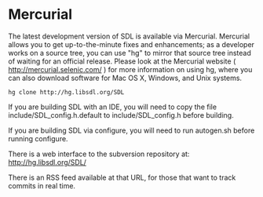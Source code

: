 Mercurial
=========

The latest development version of SDL is available via Mercurial.
Mercurial allows you to get up-to-the-minute fixes and enhancements;
as a developer works on a source tree, you can use "hg" to mirror that
source tree instead of waiting for an official release. Please look
at the Mercurial website ( http://mercurial.selenic.com/ ) for more
information on using hg, where you can also download software for
Mac OS X, Windows, and Unix systems.

    hg clone http://hg.libsdl.org/SDL

If you are building SDL with an IDE, you will need to copy the file
include/SDL_config.h.default to include/SDL_config.h before building.

If you are building SDL via configure, you will need to run autogen.sh
before running configure.

There is a web interface to the subversion repository at:
	http://hg.libsdl.org/SDL/

There is an RSS feed available at that URL, for those that want to
track commits in real time.

